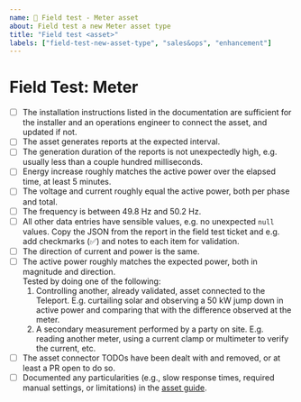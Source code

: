 ```yaml
---
name: 📏 Field test - Meter asset
about: Field test a new Meter asset type
title: "Field test <asset>"
labels: ["field-test-new-asset-type", "sales&ops", "enhancement"]
---
```


# Field Test: Meter

- [ ] The installation instructions listed in the documentation are sufficient for the installer and an operations engineer to connect the asset, and updated if not.
- [ ] The asset generates reports at the expected interval.
- [ ] The generation duration of the reports is not unexpectedly high, e.g. usually less than a couple hundred milliseconds.
- [ ] Energy increase roughly matches the active power over the elapsed time, at least 5 minutes.
- [ ] The voltage and current roughly equal the active power, both per phase and total.
- [ ] The frequency is between 49.8 Hz and 50.2 Hz.
- [ ] All other data entries have sensible values, e.g. no unexpected `null` values. Copy the JSON from the report in the field test ticket and e.g. add checkmarks (✅) and notes to each item for validation.
- [ ] The direction of current and power is the same.
- [ ] The active power roughly matches the expected power, both in magnitude and direction.  
  Tested by doing one of the following:
  1. Controlling another, already validated, asset connected to the Teleport. E.g. curtailing solar and observing a 50 kW jump down in active power and comparing that with the difference observed at the meter.
  2. A secondary measurement performed by a party on site. E.g. reading another meter, using a current clamp or multimeter to verify the current, etc.
- [ ] The asset connector TODOs have been dealt with and removed, or at least a PR open to do so.
- [ ] Documented any particularities (e.g., slow response times, required manual settings, or limitations) in the [asset guide](https://github.com/withthegrid/teleport/tree/main/guides/asset).
